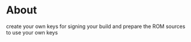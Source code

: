 # About

create your own keys for signing your build and prepare the ROM sources to use your own keys

